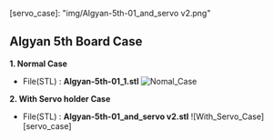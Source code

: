 [normal_case]: img/Algyan-5th-01_1.png
[servo_case]: "img/Algyan-5th-01_and_servo v2.png"

## Algyan 5th Board Case
**1. Normal Case**
* File(STL) : **Algyan-5th-01_1.stl**
![Nomal_Case][normal_case]

**2. With Servo holder Case**
* File(STL) : **Algyan-5th-01_and_servo v2.stl**
![With_Servo_Case][servo_case]

